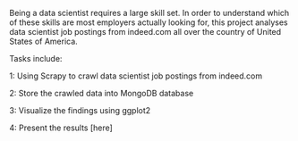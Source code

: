 Being a data scientist requires a large skill set. In order to understand which of these skills are most employers actually looking for, this project analyses data scientist job postings from indeed.com all over the country of United States of America. 

Tasks include:

1: Using Scrapy to crawl data scientist job postings from indeed.com

2: Store the crawled data into MongoDB database

3: Visualize the findings using ggplot2

4: Present the results [here]
